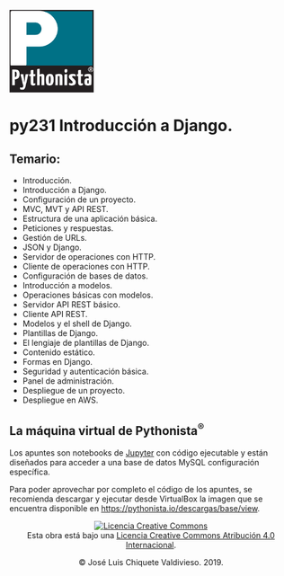 [![imagenes](imagenes/pythonista.png)](https://pythonista.mx)

# py231 Introducción a Django.

## Temario:

* Introducción.
* Introducción a Django.
* Configuración de un proyecto.
* MVC, MVT y API REST.
* Estructura de una aplicación básica.
* Peticiones y respuestas.
* Gestión de URLs.
* JSON y Django.
* Servidor de operaciones con HTTP.
* Cliente de operaciones con HTTP.
* Configuración de bases de datos.
* Introducción a modelos.
* Operaciones básicas con modelos.
* Servidor API REST básico.
* Cliente API REST.
* Modelos y el shell de Django.
* Plantillas de Django.
* El lengiaje de plantillas de Django.
* Contenido estático.
* Formas en Django.
* Seguridad y autenticación básica.
* Panel de administración.
* Despliegue de un proyecto.
* Despliegue en AWS.

## La máquina virtual de Pythonista<sup>®</sup>

Los apuntes son notebooks de [Jupyter](https://jupyter.org/) con código ejecutable y están diseñados para acceder a una base de datos MySQL configuración específica. 

Para poder aprovechar por completo el código de los apuntes, se recomienda descargar y ejecutar desde VirtualBox la imagen que se encuentra disponible en https://pythonista.io/descargas/base/view.

<p style="text-align: center"><a rel="license" href="http://creativecommons.org/licenses/by/4.0/"><img alt="Licencia Creative Commons" style="border-width:0" src="https://i.creativecommons.org/l/by/4.0/80x15.png" /></a><br />Esta obra está bajo una <a rel="license" href="http://creativecommons.org/licenses/by/4.0/">Licencia Creative Commons Atribución 4.0 Internacional</a>.</p>
<p style="text-align: center">&copy; José Luis Chiquete Valdivieso. 2019.</p>
